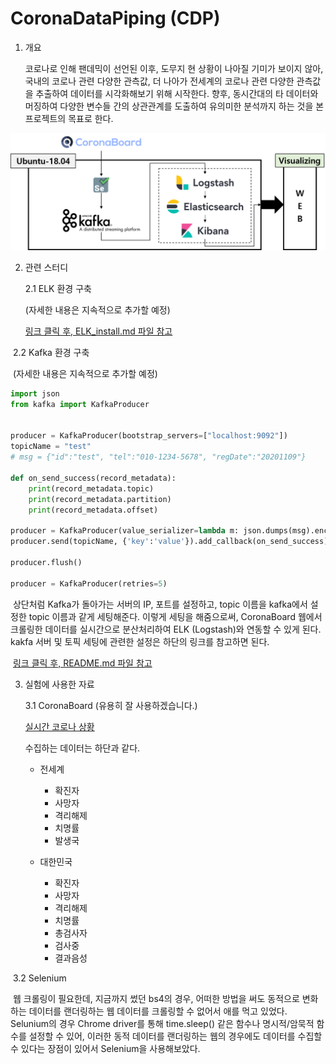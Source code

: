 # CoronaDataPiping (CDP)
1. 개요

   코로나로 인해 팬데믹이 선언된 이후, 도무지 현 상황이 나아질 기미가 보이지 않아, 국내의 코로나 관련 다양한 관측값, 더 나아가 전세계의 코로나 관련 다양한 관측값을 추출하여 데이터를 시각화해보기 위해 시작한다. 향후, 동시간대의 타 데이터와 머징하여 다양한 변수들 간의 상관관계를 도출하여 유의미한 분석까지 하는 것을 본 프로젝트의 목표로 한다.



![CDP_EcoSystem](https://github.com/YounHS/Study_DataEngineering/blob/main/CoronaDataPiping/Picture/EcoSys.png)



2. 관련 스터디

   2.1 ELK 환경 구축

   (자세한 내용은 지속적으로 추가할 예정)

   [링크 클릭 후, ELK_install.md 파일 참고](https://github.com/YounHS/Study_DataEngineering/tree/main/code)



​		2.2 Kafka 환경 구축

​		(자세한 내용은 지속적으로 추가할 예정)

```python
import json
from kafka import KafkaProducer


producer = KafkaProducer(bootstrap_servers=["localhost:9092"])
topicName = "test"
# msg = {"id":"test", "tel":"010-1234-5678", "regDate":"20201109"}

def on_send_success(record_metadata):
    print(record_metadata.topic)
    print(record_metadata.partition)
    print(record_metadata.offset)

producer = KafkaProducer(value_serializer=lambda m: json.dumps(msg).encode("ascii"))
producer.send(topicName, {'key':'value'}).add_callback(on_send_success)

producer.flush()

producer = KafkaProducer(retries=5)
```

​		상단처럼 Kafka가 돌아가는 서버의 IP, 포트를 설정하고, topic 이름을 kafka에서 설정한 topic 이름과 같게 세팅해준다. 이렇게 세팅을 해줌으로써, CoronaBoard 웹에서 크롤링한 데이터를 실시간으로 분산처리하여 ELK (Logstash)와 연동할 수 있게 된다. kakfa 서버 및 토픽 세팅에 관련한 설정은 하단의 링크를 참고하면 된다.

​		[링크 클릭 후, README.md 파일 참고](https://github.com/YounHS/Study_DataEngineering/tree/main/code)



3. 실험에 사용한 자료

   3.1 CoronaBoard (유용히 잘 사용하겠습니다.)

   [실시간 코로나 상황](https://coronaboard.kr/)

   수집하는 데이터는 하단과 같다.

   - 전세계

     - 확진자
     - 사망자
     - 격리해제
     - 치명률
     - 발생국

     

   - 대한민국

     - 확진자
     - 사망자
     - 격리해제
     - 치명률
     - 총검사자
     - 검사중
     - 결과음성



​		3.2 Selenium

​		웹 크롤링이 필요한데, 지금까지 썼던 bs4의 경우, 어떠한 방법을 써도 동적으로 변화하는 데이터를 랜더링하는 웹 데이터를 크롤링할 수 없어서 애를 먹고 있었다. Selunium의 경우 Chrome driver를 통해 time.sleep() 같은 함수나 명시적/암묵적 함수를 설정할 수 있어, 이러한 동적 데이터를 랜더링하는 웹의 경우에도 데이터를 수집할 수 있다는 장점이 있어서 Selenium을 사용해보았다.

